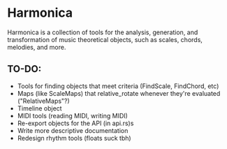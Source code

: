 # Harmonica

Harmonica is a collection of tools for the analysis, generation, and transformation of music theoretical objects, such as scales, chords, melodies, and more.

## TO-DO:
* Tools for finding objects that meet criteria (FindScale, FindChord, etc)
* Maps (like ScaleMaps) that relative_rotate whenever they're evaluated ("RelativeMaps"?)
* Timeline object
* MIDI tools (reading MIDI, writing MIDI)
* Re-export objects for the API (in api.rs)s
* Write more descriptive documentation
* Redesign rhythm tools (floats suck tbh)
